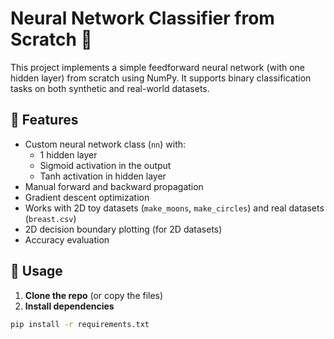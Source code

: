 # Neural Network Classifier from Scratch 🧠

This project implements a simple feedforward neural network (with one hidden layer) from scratch using NumPy. It supports binary classification tasks on both synthetic and real-world datasets.

## 📌 Features

- Custom neural network class (`nn`) with:
  - 1 hidden layer
  - Sigmoid activation in the output
  - Tanh activation in hidden layer
- Manual forward and backward propagation
- Gradient descent optimization
- Works with 2D toy datasets (`make_moons`, `make_circles`) and real datasets (`breast.csv`)
- 2D decision boundary plotting (for 2D datasets)
- Accuracy evaluation





## 🚀 Usage

1. **Clone the repo** (or copy the files)
2. **Install dependencies**

```bash
pip install -r requirements.txt
